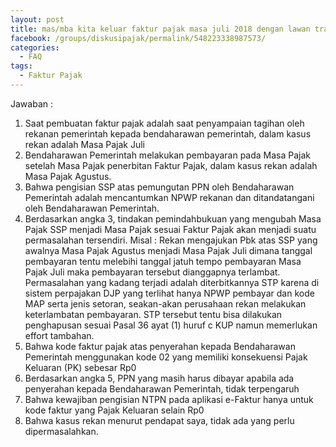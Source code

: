 ```yaml
---
layout: post
title: mas/mba kita keluar faktur pajak masa juli 2018 dengan lawan transaksi pihak dinas, tapi ppn dan pph finalnya disetor dengan masa pajak agustus 2018, otomatis tidak sama karna faktur kita buka bulan juli dan penyetorannya harusnya juli juga, akan tetapi pihak dinasnya telat setor dan menggunakan masa agustus. bagaimana solusinya rekan? mohon bantuannya tq
facebook: /groups/diskusipajak/permalink/548223338987573/
categories:
  - FAQ
tags:
  - Faktur Pajak
---
```

Jawaban : 
1. Saat pembuatan faktur pajak adalah saat penyampaian tagihan oleh rekanan pemerintah kepada bendaharawan pemerintah, dalam kasus rekan adalah Masa Pajak Juli
2. Bendaharawan Pemerintah melakukan pembayaran pada Masa Pajak setelah Masa Pajak penerbitan Faktur Pajak, dalam kasus rekan adalah Masa Pajak Agustus.
3. Bahwa pengisian SSP atas pemungutan PPN oleh Bendaharawan Pemerintah adalah mencantumkan NPWP rekanan dan ditandatangani oleh Bendaharawan Pemerintah.
4. Berdasarkan angka 3, tindakan pemindahbukuan yang mengubah Masa Pajak SSP menjadi Masa Pajak sesuai Faktur Pajak akan menjadi suatu permasalahan tersendiri. Misal : Rekan mengajukan Pbk atas SSP yang awalnya Masa Pajak Agustus menjadi Masa Pajak Juli dimana tanggal pembayaran tentu melebihi tanggal jatuh tempo pembayaran Masa Pajak Juli maka pembayaran tersebut dianggapnya terlambat. Permasalahan yang kadang terjadi adalah diterbitkannya STP karena di sistem perpajakan DJP yang terlihat hanya NPWP pembayar dan kode MAP serta jenis setoran, seakan-akan perusahaan rekan melakukan keterlambatan pembayaran. STP tersebut tentu bisa dilakukan penghapusan sesuai Pasal 36 ayat (1) huruf c KUP namun memerlukan effort tambahan.
5. Bahwa kode faktur pajak atas penyerahan kepada Bendaharawan Pemerintah menggunakan kode 02 yang memiliki konsekuensi Pajak Keluaran (PK) sebesar Rp0
6. Berdasarkan angka 5, PPN yang masih harus dibayar apabila ada penyerahan kepada Bendaharawan Pemerintah, tidak terpengaruh
7. Bahwa kewajiban pengisian NTPN pada aplikasi e-Faktur hanya untuk kode faktur yang Pajak Keluaran selain Rp0
8. Bahwa kasus rekan menurut pendapat saya, tidak ada yang perlu dipermasalahkan.